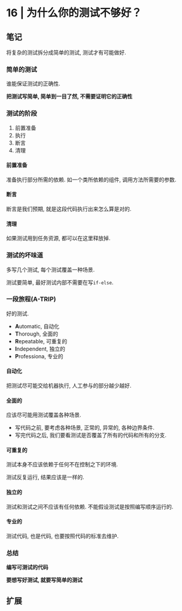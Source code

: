 # 16 | 为什么你的测试不够好？

## 笔记

将复杂的测试拆分成简单的测试, 测试才有可能做好.

### 简单的测试

谁能保证测试的正确性.

**把测试写简单, 简单到一目了然, 不需要证明它的正确性**

### 测试的阶段

1. 前置准备
2. 执行
3. 断言
4. 清理

#### 前置准备

准备执行部分所需的依赖. 如一个类所依赖的组件, 调用方法所需要的参数.

#### 断言

断言是我们预期, 就是这段代码执行出来怎么算是对的.

#### 清理

如果测试用到任务资源, 都可以在这里释放掉.

### 测试的坏味道

多写几个测试, 每个测试覆盖一种场景.

测试要简单, 最好测试内部不需要在写`if-else`.

### 一段旅程(A-TRIP)

好的测试.

* **A**utomatic, 自动化
* **T**horough, 全面的
* **R**epeatable, 可重复的
* **I**ndependent, 独立的
* **P**rofessiona, 专业的

#### 自动化

把测试尽可能交给机器执行, 人工参与的部分越少越好.

#### 全面的

应该尽可能用测试覆盖各种场景.

* 写代码之前, 要考虑各种场景, 正常的, 异常的, 各种边界条件.
* 写完代码之后, 我们要看测试是否覆盖了所有的代码和所有的分支.

#### 可重复的

测试本身不应该依赖于任何不在控制之下的环境.

测试反复运行, 结果应该是一样的.

#### 独立的

测试和测试之间不应该有任何依赖. 不能假设测试是按照编写顺序运行的.

#### 专业的 

测试代码, 也是代码, 也要按照代码的标准去维护.

### 总结

**编写可测试的代码**

**要想写好测试, 就要写简单的测试**

## 扩展
